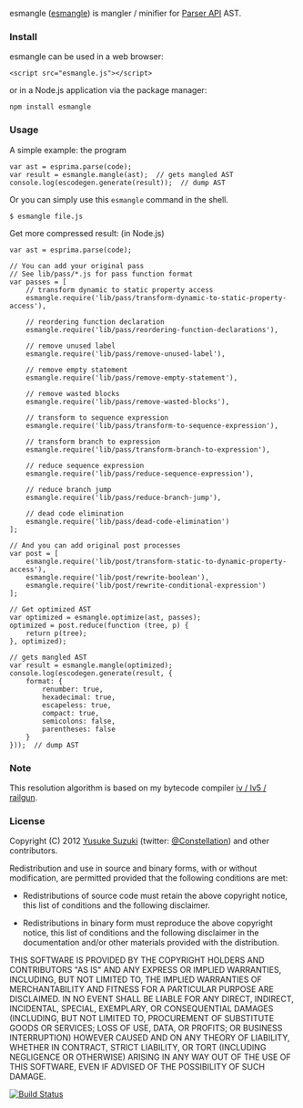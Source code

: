 esmangle ([esmangle](http://github.com/Constellation/esmangle)) is
mangler / minifier for [Parser API](https://developer.mozilla.org/en/SpiderMonkey/Parser_API) AST.


### Install

esmangle can be used in a web browser:

    <script src="esmangle.js"></script>

or in a Node.js application via the package manager:

    npm install esmangle


### Usage

A simple example: the program

    var ast = esprima.parse(code);
    var result = esmangle.mangle(ast);  // gets mangled AST
    console.log(escodegen.generate(result));  // dump AST

Or you can simply use this `esmangle` command in the shell.

    $ esmangle file.js

Get more compressed result: (in Node.js)

    var ast = esprima.parse(code);

    // You can add your original pass
    // See lib/pass/*.js for pass function format
    var passes = [
        // transform dynamic to static property access
        esmangle.require('lib/pass/transform-dynamic-to-static-property-access'),

        // reordering function declaration
        esmangle.require('lib/pass/reordering-function-declarations'),

        // remove unused label
        esmangle.require('lib/pass/remove-unused-label'),

        // remove empty statement
        esmangle.require('lib/pass/remove-empty-statement'),

        // remove wasted blocks
        esmangle.require('lib/pass/remove-wasted-blocks'),

        // transform to sequence expression
        esmangle.require('lib/pass/transform-to-sequence-expression'),

        // transform branch to expression
        esmangle.require('lib/pass/transform-branch-to-expression'),

        // reduce sequence expression
        esmangle.require('lib/pass/reduce-sequence-expression'),

        // reduce branch jump
        esmangle.require('lib/pass/reduce-branch-jump'),

        // dead code elimination
        esmangle.require('lib/pass/dead-code-elimination')
    ];

    // And you can add original post processes
    var post = [
        esmangle.require('lib/post/transform-static-to-dynamic-property-access'),
        esmangle.require('lib/post/rewrite-boolean'),
        esmangle.require('lib/post/rewrite-conditional-expression')
    ];

    // Get optimized AST
    var optimized = esmangle.optimize(ast, passes);
    optimized = post.reduce(function (tree, p) {
        return p(tree);
    }, optimized);

    // gets mangled AST
    var result = esmangle.mangle(optimized);
    console.log(escodegen.generate(result, {
        format: {
            renumber: true,
            hexadecimal: true,
            escapeless: true,
            compact: true,
            semicolons: false,
            parentheses: false
        }
    }));  // dump AST

### Note

This resolution algorithm is based on my bytecode compiler [iv / lv5 / railgun](https://github.com/Constellation/iv/tree/master/iv/lv5/railgun).

### License

Copyright (C) 2012 [Yusuke Suzuki](http://github.com/Constellation)
 (twitter: [@Constellation](http://twitter.com/Constellation)) and other contributors.

Redistribution and use in source and binary forms, with or without
modification, are permitted provided that the following conditions are met:

  * Redistributions of source code must retain the above copyright
    notice, this list of conditions and the following disclaimer.

  * Redistributions in binary form must reproduce the above copyright
    notice, this list of conditions and the following disclaimer in the
    documentation and/or other materials provided with the distribution.

THIS SOFTWARE IS PROVIDED BY THE COPYRIGHT HOLDERS AND CONTRIBUTORS "AS IS"
AND ANY EXPRESS OR IMPLIED WARRANTIES, INCLUDING, BUT NOT LIMITED TO, THE
IMPLIED WARRANTIES OF MERCHANTABILITY AND FITNESS FOR A PARTICULAR PURPOSE
ARE DISCLAIMED. IN NO EVENT SHALL <COPYRIGHT HOLDER> BE LIABLE FOR ANY
DIRECT, INDIRECT, INCIDENTAL, SPECIAL, EXEMPLARY, OR CONSEQUENTIAL DAMAGES
(INCLUDING, BUT NOT LIMITED TO, PROCUREMENT OF SUBSTITUTE GOODS OR SERVICES;
LOSS OF USE, DATA, OR PROFITS; OR BUSINESS INTERRUPTION) HOWEVER CAUSED AND
ON ANY THEORY OF LIABILITY, WHETHER IN CONTRACT, STRICT LIABILITY, OR TORT
(INCLUDING NEGLIGENCE OR OTHERWISE) ARISING IN ANY WAY OUT OF THE USE OF
THIS SOFTWARE, EVEN IF ADVISED OF THE POSSIBILITY OF SUCH DAMAGE.

[![Build Status](https://secure.travis-ci.org/Constellation/esmangle.png)](http://travis-ci.org/Constellation/esmangle)
